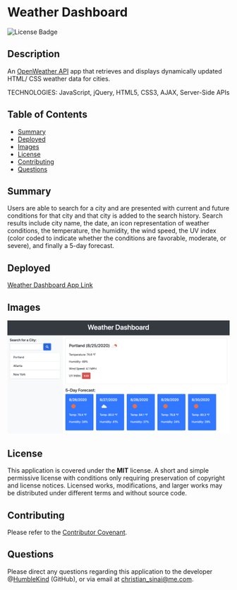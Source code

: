 # Weather Dashboard

![License Badge](https://img.shields.io/badge/lisence-MIT-green)

## Description
An [OpenWeather API](https://openweathermap.org/api) app that retrieves and displays dynamically updated HTML/ CSS weather data for cities.

TECHNOLOGIES: JavaScript, jQuery, HTML5, CSS3, AJAX, Server-Side APIs

## Table of Contents
* [Summary](#summary)
* [Deployed](#deployed)
* [Images](#images)
* [License](#license)
* [Contributing](#contributing)
* [Questions](#questions)

## Summary
Users are able to search for a city and are presented with current and future conditions for that city and that city is added to the search history. Search results include city name, the date, an icon representation of weather conditions, the temperature, the humidity, the wind speed, the UV index (color coded to indicate whether the conditions are favorable, moderate, or severe), and finally a 5-day forecast.

## Deployed
[Weather Dashboard App Link](https://humblekind.github.io/weather-dashboard/)

## Images
![Weather Dashboard](assets/screen-shot_1.png)

## License
This application is covered under the **MIT** license. A short and simple permissive license with conditions only requiring preservation of copyright and license notices. Licensed works, modifications, and larger works may be distributed under different terms and without source code.

## Contributing
Please refer to the [Contributor Covenant](https://www.contributor-covenant.org/version/2/0/code_of_conduct/).

## Questions
Please direct any questions regarding this application to the developer @[HumbleKind](https://github.com/HumbleKind) (GitHub), or via email at christian_sinai@me.com.
